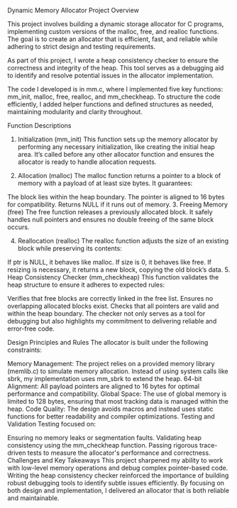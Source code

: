 Dynamic Memory Allocator Project
Overview

This project involves building a dynamic storage allocator for C programs, implementing custom versions of the malloc, free, and realloc functions. The goal is to create an allocator that is efficient, fast, and reliable while adhering to strict design and testing requirements.


As part of this project, I wrote a heap consistency checker to ensure the correctness and integrity of the heap. This tool serves as a debugging aid to identify and resolve potential issues in the allocator implementation.


The code I developed is in mm.c, where I implemented five key functions: mm_init, malloc, free, realloc, and mm_checkheap. To structure the code efficiently, I added helper functions and defined structures as needed, maintaining modularity and clarity throughout.


Function Descriptions
1. Initialization (mm_init)
This function sets up the memory allocator by performing any necessary initialization, like creating the initial heap area. It’s called before any other allocator function and ensures the allocator is ready to handle allocation requests.


3. Allocation (malloc)
The malloc function returns a pointer to a block of memory with a payload of at least size bytes. It guarantees:


The block lies within the heap boundary.
The pointer is aligned to 16 bytes for compatibility.
Returns NULL if it runs out of memory.
3. Freeing Memory (free)
The free function releases a previously allocated block. It safely handles null pointers and ensures no double freeing of the same block occurs.

4. Reallocation (realloc)
The realloc function adjusts the size of an existing block while preserving its contents:

If ptr is NULL, it behaves like malloc.
If size is 0, it behaves like free.
If resizing is necessary, it returns a new block, copying the old block’s data.
5. Heap Consistency Checker (mm_checkheap)
This function validates the heap structure to ensure it adheres to expected rules:

Verifies that free blocks are correctly linked in the free list.
Ensures no overlapping allocated blocks exist.
Checks that all pointers are valid and within the heap boundary.
The checker not only serves as a tool for debugging but also highlights my commitment to delivering reliable and error-free code.

Design Principles and Rules
The allocator is built under the following constraints:

Memory Management: The project relies on a provided memory library (memlib.c) to simulate memory allocation. Instead of using system calls like sbrk, my implementation uses mm_sbrk to extend the heap.
64-bit Alignment: All payload pointers are aligned to 16 bytes for optimal performance and compatibility.
Global Space: The use of global memory is limited to 128 bytes, ensuring that most tracking data is managed within the heap.
Code Quality: The design avoids macros and instead uses static functions for better readability and compiler optimizations.
Testing and Validation
Testing focused on:

Ensuring no memory leaks or segmentation faults.
Validating heap consistency using the mm_checkheap function.
Passing rigorous trace-driven tests to measure the allocator's performance and correctness.
Challenges and Key Takeaways
This project sharpened my ability to work with low-level memory operations and debug complex pointer-based code. Writing the heap consistency checker reinforced the importance of building robust debugging tools to identify subtle issues efficiently. By focusing on both design and implementation, I delivered an allocator that is both reliable and maintainable.
